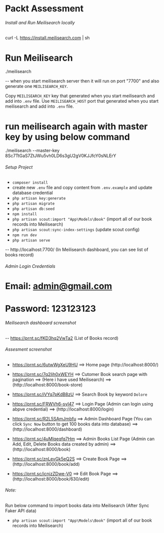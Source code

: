 # Packt Assessment

###### Install and Run Meilisearch locally ######

curl -L https://install.meilisearch.com | sh

# Run Meilisearch
./meilisearch

-- when you start meilisearch server then it will run on port "7700" and also generate one `MEILISEARCH_KEY`.

Copy `MEILISEARCH_KEY` key that generated when you start meilisearch and add into `.env` file.
Use `MEILISEARCH_HOST` port that generated when you start meilisearch and add into `.env` file.

# run meilisearch again with master key by using below command
./meilisearch --master-key 8Sc7TtGaS7ZtJWu5vh0LD6s3gU2gV0KJJfcY0sNLErY


###### Setup Project ######

- `composer install`
- create new `.env` file and copy content from `.env.example` and update database credential
- `php artisan key:generate`
- `php artisan migrate`
- `php artisan db:seed`
- `npm install`
- `php artisan scout:import "App\Models\Book"`  (import all of our book records into Meilisearch)
- `php artisan scout:sync-index-settings`   (update scout config)
- `npm run dev`
- `php artisan serve`

-- http://localhost:7700/  (In Meilisearch dashboard, you can see list of books record)

###### Admin Login Credentials ######

# Email: admin@gmail.com
# Password: 123123123


###### Meilisearch dashboard screenshot #####
-- https://prnt.sc/fKD3hq2VwTa2  (List of Books record)


###### Assesment screenshot #####
- https://prnt.sc/6utwWgXeU9HU    ==>   Home page  (http://localhost:8000/)

- https://prnt.sc/7q2Iih0xWEYH    ==>   Cutomer Book search page with pagination  ==> (Here i have used Meilisearch)   ==>   (http://localhost:8000/book-store)

- https://prnt.sc/iVYq7pKdB8zU    ==>   Search Book by keyword `Dolore`

- https://prnt.sc/FRWVh6-syI47    ==>   Login Page (Admin can login using abpve credential)   ==>  (http://localhost:8000/login)

- https://prnt.sc/R2L5SAmJmbfu    ==>   Admin Dashboard Page  (You can click `Sync Now` button to get 100 books data into database)   ==>  (http://localhost:8000/dashboard)

- https://prnt.sc/4uMIqeqfq7Hm    ==>   Admin Books List Page  (Admin can Add, Edit, Delete Books data created by admin)   ==>   (http://localhost:8000/book)

- https://prnt.sc/znLevGk5eQ2S    ==>   Create Book Page    ==> (http://localhost:8000/book/add)
- https://prnt.sc/icnjzZDwe-V0    ==>   Edit Book Page    ==> (http://localhost:8000/book/630/edit)



######  Note: ########
Run below command to import books data into Meilisearch (After Sync Faker API data)
- `php artisan scout:import "App\Models\Book"`  (import all of our book records into Meilisearch)